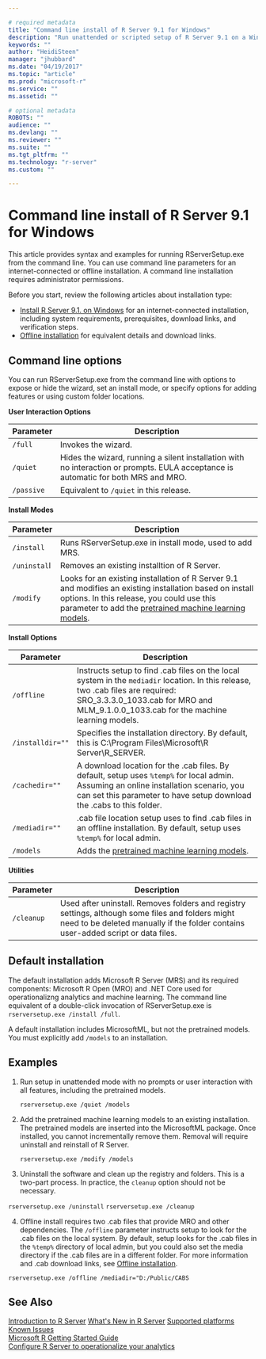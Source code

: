 ```yaml
---

# required metadata
title: "Command line install of R Server 9.1 for Windows"
description: "Run unattended or scripted setup of R Server 9.1 on a Windows operating system"
keywords: ""
author: "HeidiSteen"
manager: "jhubbard"
ms.date: "04/19/2017"
ms.topic: "article"
ms.prod: "microsoft-r"
ms.service: ""
ms.assetid: ""

# optional metadata
ROBOTS: ""
audience: ""
ms.devlang: ""
ms.reviewer: ""
ms.suite: ""
ms.tgt_pltfrm: ""
ms.technology: "r-server"
ms.custom: ""

---
```


# Command line install of R Server 9.1 for Windows

This article provides syntax and examples for running RServerSetup.exe from the command line. You can use command line parameters for an internet-connected or offline installation. A command line installation requires administrator permissions.

Before you start, review the following articles about installation type:

+ [Install R Server 9.1. on Windows](rserver-install-windows.md) for an internet-connected installation, including system requirements, prerequisites, download links, and verification steps.
+ [Offline installation](rserver-install-windows-offline.md) for equivalent details and download links.

## Command line options

You can run RServerSetup.exe from the command line with options to expose or hide the wizard, set an install mode, or specify options for adding features or using custom folder locations.

**User Interaction Options**

| Parameter | Description |
|-----------|-------------|
| `/full` | Invokes the wizard. |
| `/quiet` | Hides the wizard, running a silent installation with no interaction or prompts. EULA acceptance is automatic for both MRS and MRO. |
| `/passive` | Equivalent to `/quiet` in this release. |

 
**Install Modes**

| Parameter | Description |
|-----------|-------------|
| `/install` | Runs RServerSetup.exe in install mode, used to add MRS. |
| `/uninstal`l | Removes an existing installtion of R Server. |
| `/modify` | Looks for an existing installation of R Server 9.1 and modifies an existing installation based on install options. In this release, you could use this parameter to add the [pretrained machine learning models](deploy-pretrained-microsoftml-models.md). |

 
**Install Options**

| Parameter | Description |
|-----------|-------------|
| `/offline` | Instructs setup to find .cab files on the local system in the `mediadir` location. In this release, two .cab files are required: SRO_3.3.3.0_1033.cab for MRO and MLM_9.1.0.0_1033.cab for the machine learning models.|
| `/installdir=""` | Specifies the installation directory. By default, this is C:\Program Files\Microsoft\R Server\R_SERVER. |
| `/cachedir=""` | A download location for the .cab files. By default, setup uses `%temp%` for local admin. Assuming an online installation scenario, you can set this parameter to have setup download the .cabs to this folder. |
| `/mediadir=""` | .cab file location setup uses to find .cab files in an offline installation. By default, setup uses `%temp%` for local admin. |
| `/models` | Adds the [pretrained machine learning models](deploy-pretrained-microsoftml-models.md). |
 
**Utilities** 

| Parameter | Description |
|-----------|-------------|
| `/cleanup` | Used after uninstall. Removes folders and registry settings, although some files and folders might need to be deleted manually if the folder contains user-added script or data files. |


## Default installation

The default installation adds Microsoft R Server (MRS) and its required components: Microsoft R Open (MRO) and .NET Core used for operationalizng analytics and machine learning. The command line equivalent of a double-click invocation of RServerSetup.exe is `rserversetup.exe /install /full`.

A default installation includes MicrosoftML, but not the pretrained models. You must explicitly add `/models` to an installation.

## Examples

1. Run setup in unattended mode with no prompts or user interaction with all features, including the pretrained models.

   `rserversetup.exe /quiet /models`

2. Add the pretrained machine learning models to an existing installation. The pretrained models are inserted into the MicrosoftML package. Once installed, you cannot incrementally remove them. Removal will require uninstall and reinstall of R Server. 

   `rserversetup.exe /modify /models`

3. Uninstall the software and clean up the registry and folders. This is a two-part process. In practice, the `cleanup` option should not be necessary.

  `rserversetup.exe /uninstall` 
  `rserversetup.exe /cleanup` 

4. Offline install requires two .cab files that provide MRO and other dependencies. The `/offline` parameter instructs setup to look for the .cab files on the local system. By default, setup looks for the .cab files in the `%temp%` directory of local admin, but you could also set the media directory if the .cab files are in a different folder. For more information and .cab download links, see [Offline installation](rserver-install-windows-offline.md).

  `rserversetup.exe /offline /mediadir="D:/Public/CABS` 

## See Also

 [Introduction to R Server](rserver.md) 
 [What's New in R Server](rserver-whats-new.md)
 [Supported platforms](rserver-install-supported-platforms.md)  
 [Known Issues](rserver-known-issues.md)  
 [Microsoft R Getting Started Guide](microsoft-r-getting-started.md)    
 [Configure R Server to operationalize your analytics](operationalize/configuration-initial.md)
